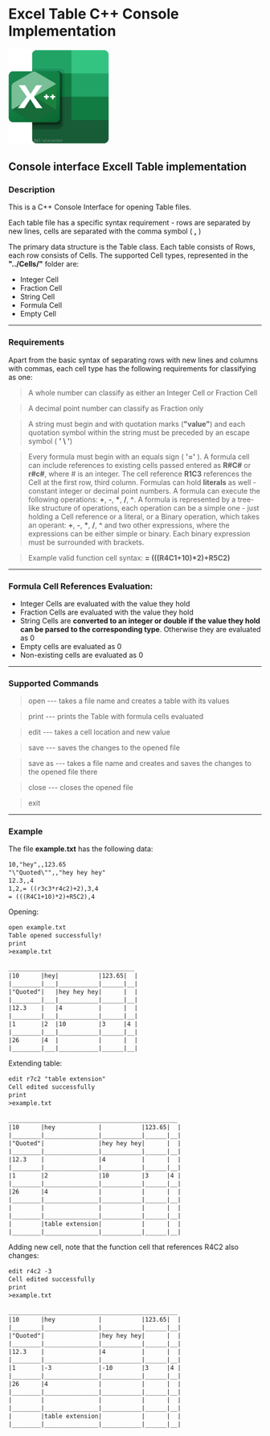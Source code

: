 # Excel Table C++ Console Implementation

<img src="https://github.com/gl-alexander/ElectronicTableProject/blob/main/xc%2B%2B.png" alt="icon" width="200"/>

## Console interface Excell Table implementation

### Description

This is a C++ Console Interface for opening Table files. 

Each table file has a specific syntax requirement - rows are separated by new lines, cells are separated with the comma symbol ( **,** )

The primary data structure is the Table class. Each table consists of Rows, each row consists of Cells. The supported Cell types, represented in the **"../Cells/"** folder are:

* Integer Cell
* Fraction Cell
* String Cell
* Formula Cell
* Empty Cell

---
### Requirements

Apart from the basic syntax of separating rows with new lines and columns with commas, each cell type has the following requirements for classifying as one:

> A whole number can classify as either an Integer Cell or Fraction Cell

> A decimal point number can classify as Fraction only

> A string must begin and with quotation marks (**"value"**) and each quotation symbol within the string must be preceded by an escape symbol ( **' \\ '**)

> Every formula must begin with an equals sign ( **'='** ). A formula cell can include references to existing cells passed entered as **R#C#** or **r#c#**, where # is an integer. The cell reference **R1C3** references the Cell at the first row, third column. Formulas can hold **literals** as well - constant integer or decimal point numbers. A formula can execute the following operations: **+**, **-**, **\***, **/**, **^**. A formula is represented by a tree-like structure of operations, each operation can be a simple one - just holding a Cell reference or a literal, or a Binary operation, which takes an operant:  **+**, **-**, **\***, **/**, **^** and two other expressions, where the expressions can be either simple or binary. Each binary expression must be surrounded with brackets. 

>Example valid function cell syntax: __= (((R4C1+10)*2)+R5C2)__

---
### Formula Cell References Evaluation:

* Integer Cells are evaluated with the value they hold
* Fraction Cells are evaluated with the value they hold
* String Cells are __converted to an integer or double if the value they hold can be parsed to the corresponding type__. Otherwise they are evaluated as 0
* Empty cells are evaluated as 0
* Non-existing cells are evaluated as 0

---
### Supported Commands
> open --- takes a file name and creates a table with its values

> print --- prints the Table with formula cells evaluated

> edit --- takes a cell location and new value

> save --- saves the changes to the opened file

> save as --- takes a file name and creates and saves the changes to the opened file there

> close --- closes the opened file

> exit

---
### Example 
The file __example.txt__ has the following data:
```
10,"hey",,123.65
"\"Quoted\"",,"hey hey hey"
12.3,,4
1,2,= ((r3c3*r4c2)+2),3,4
= (((R4C1+10)*2)+R5C2),4
```
Opening:
```
open example.txt
Table opened successfully!
print
>example.txt

___________________________________
|10      |hey|           |123.65|  |
|________|___|___________|______|__|
|"Quoted"|   |hey hey hey|      |  |
|________|___|___________|______|__|
|12.3    |   |4          |      |  |
|________|___|___________|______|__|
|1       |2  |10         |3     |4 |
|________|___|___________|______|__|
|26      |4  |           |      |  |
|________|___|___________|______|__|

```
Extending table:
```
edit r7c2 "table extension"
Cell edited successfully
print
>example.txt

_______________________________________________
|10      |hey            |           |123.65|  |
|________|_______________|___________|______|__|
|"Quoted"|               |hey hey hey|      |  |
|________|_______________|___________|______|__|
|12.3    |               |4          |      |  |
|________|_______________|___________|______|__|
|1       |2              |10         |3     |4 |
|________|_______________|___________|______|__|
|26      |4              |           |      |  |
|________|_______________|___________|______|__|
|        |               |           |      |  |
|________|_______________|___________|______|__|
|        |table extension|           |      |  |
|________|_______________|___________|______|__|
```
Adding new cell, note that the function cell that references R4C2 also changes:
```
edit r4c2 -3
Cell edited successfully
print
>example.txt

_______________________________________________
|10      |hey            |           |123.65|  |
|________|_______________|___________|______|__|
|"Quoted"|               |hey hey hey|      |  |
|________|_______________|___________|______|__|
|12.3    |               |4          |      |  |
|________|_______________|___________|______|__|
|1       |-3             |-10        |3     |4 |
|________|_______________|___________|______|__|
|26      |4              |           |      |  |
|________|_______________|___________|______|__|
|        |               |           |      |  |
|________|_______________|___________|______|__|
|        |table extension|           |      |  |
|________|_______________|___________|______|__|

```
